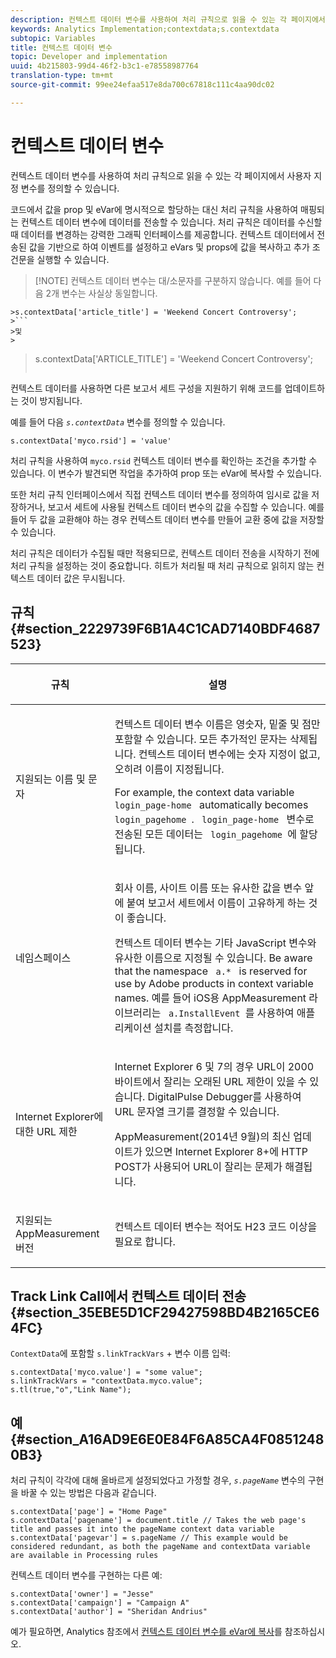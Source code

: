 ```yaml
---
description: 컨텍스트 데이터 변수를 사용하여 처리 규칙으로 읽을 수 있는 각 페이지에서 사용자 지정 변수를 정의할 수 있습니다.
keywords: Analytics Implementation;contextdata;s.contextdata
subtopic: Variables
title: 컨텍스트 데이터 변수
topic: Developer and implementation
uuid: 4b215803-99d4-46f2-b3c1-e78558987764
translation-type: tm+mt
source-git-commit: 99ee24efaa517e8da700c67818c111c4aa90dc02

---
```



# 컨텍스트 데이터 변수

컨텍스트 데이터 변수를 사용하여 처리 규칙으로 읽을 수 있는 각 페이지에서 사용자 지정 변수를 정의할 수 있습니다.

코드에서 값을 prop 및 eVar에 명시적으로 할당하는 대신 처리 규칙을 사용하여 매핑되는 컨텍스트 데이터 변수에 데이터를 전송할 수 있습니다. 처리 규칙은 데이터를 수신할 때 데이터를 변경하는 강력한 그래픽 인터페이스를 제공합니다. 컨텍스트 데이터에서 전송된 값을 기반으로 하여 이벤트를 설정하고 eVars 및 props에 값을 복사하고 추가 조건문을 실행할 수 있습니다.

> [!NOTE] 컨텍스트 데이터 변수는 대/소문자를 구분하지 않습니다. 예를 들어 다음 2개 변수는 사실상 동일합니다.
>
```
>s.contextData['article_title'] = 'Weekend Concert Controversy'; 
>```
>및
>
```
>s.contextData['ARTICLE_TITLE'] = 'Weekend Concert Controversy';
>```

컨텍스트 데이터를 사용하면 다른 보고서 세트 구성을 지원하기 위해 코드를 업데이트하는 것이 방지됩니다.

예를 들어  다음 *`s.contextData`* 변수를 정의할 수 있습니다.

```
s.contextData['myco.rsid'] = 'value'
```

처리 규칙을 사용하여 `myco.rsid` 컨텍스트 데이터 변수를 확인하는 조건을 추가할 수 있습니다. 이 변수가 발견되면 작업을 추가하여 prop 또는 eVar에 복사할 수 있습니다.

또한 처리 규칙 인터페이스에서 직접 컨텍스트 데이터 변수를 정의하여 임시로 값을 저장하거나, 보고서 세트에 사용될 컨텍스트 데이터 변수의 값을 수집할 수 있습니다. 예를 들어 두 값을 교환해야 하는 경우 컨텍스트 데이터 변수를 만들어 교환 중에 값을 저장할 수 있습니다.

처리 규칙은 데이터가 수집될 때만 적용되므로, 컨텍스트 데이터 전송을 시작하기 전에 처리 규칙을 설정하는 것이 중요합니다. 히트가 처리될 때 처리 규칙으로 읽히지 않는 컨텍스트 데이터 값은 무시됩니다.

## 규칙 {#section_2229739F6B1A4C1CAD7140BDF4687523}

<table id="table_4433A32A952340699B189CAEAF158B06"> 
 <thead> 
  <tr> 
   <th colname="col1" class="entry"> <p>규칙 </p> </th> 
   <th colname="col2" class="entry"> <p>설명 </p> </th> 
  </tr> 
 </thead>
 <tbody> 
  <tr> 
   <td colname="col1"> <p>지원되는 이름 및 문자 </p> </td> 
   <td colname="col2"> <p>컨텍스트 데이터 변수 이름은 영숫자, 밑줄 및 점만 포함할 수 있습니다. 모든 추가적인 문자는 삭제됩니다. 컨텍스트 데이터 변수에는 숫자 지정이 없고, 오히려 이름이 지정됩니다. </p> <p>For example, the context data variable <code> login_page-home </code> automatically becomes <code> login_pagehome </code>. <code> login_page-home </code> 변수로 전송된 모든 데이터는 <code> login_pagehome </code>에 할당됩니다. </p> </td> 
  </tr> 
  <tr> 
   <td colname="col1"> <p>네임스페이스 </p> </td> 
   <td colname="col2"> <p>회사 이름, 사이트 이름 또는 유사한 값을 변수 앞에 붙여 보고서 세트에서 이름이 고유하게 하는 것이 좋습니다. </p> <p>컨텍스트 데이터 변수는 기타 JavaScript 변수와 유사한 이름으로 지정될 수 있습니다. Be aware that the namespace <code> a.* </code> is reserved for use by Adobe products in context variable names. 예를 들어 iOS용 AppMeasurement 라이브러리는 <code> a.InstallEvent </code>를 사용하여 애플리케이션 설치를 측정합니다. </p> </td> 
  </tr> 
  <tr> 
   <td colname="col1"> <p>Internet Explorer에 대한 URL 제한 </p> </td> 
   <td colname="col2"> <p>Internet Explorer 6 및 7의 경우 URL이 2000바이트에서 잘리는 오래된 URL 제한이 있을 수 있습니다. <span class="keyword">DigitalPulse</span> Debugger를 사용하여 URL 문자열 크기를 결정할 수 있습니다. </p> <p>AppMeasurement(2014년 9월)의 최신 업데이트가 있으면 Internet Explorer 8+에 HTTP POST가 사용되어 URL이 잘리는 문제가 해결됩니다. </p> </td> 
  </tr> 
  <tr> 
   <td colname="col1"> <p>지원되는 AppMeasurement 버전 </p> </td> 
   <td colname="col2"> <p>컨텍스트 데이터 변수는 적어도 H23 코드 이상을 필요로 합니다. </p> </td> 
  </tr> 
 </tbody> 
</table>

## Track Link Call에서 컨텍스트 데이터 전송 {#section_35EBE5D1CF29427598BD4B2165CE64FC}

`ContextData`에 포함할 `s.linkTrackVars` + 변수 이름 입력:

```
s.contextData['myco.value'] = "some value"; 
s.linkTrackVars = "contextData.myco.value"; 
s.tl(true,"o","Link Name"); 
```

## 예 {#section_A16AD9E6E0E84F6A85CA4F08512480B3}

처리 규칙이 각각에 대해 올바르게 설정되었다고 가정할 경우, *`s.pageName`* 변수의 구현을 바꿀 수 있는 방법은 다음과 같습니다.

```
s.contextData['page'] = "Home Page" 
s.contextData['pagename'] = document.title // Takes the web page's title and passes it into the pageName context data variable 
s.contextData['pagevar'] = s.pageName // This example would be considered redundant, as both the pageName and contextData variable are available in Processing rules
```

컨텍스트 데이터 변수를 구현하는 다른 예:

```
s.contextData['owner'] = "Jesse" 
s.contextData['campaign'] = "Campaign A" 
s.contextData['author'] = "Sheridan Andrius"
```

예가 필요하면, Analytics 참조에서 [컨텍스트 데이터 변수를 eVar에 복사](https://marketing.adobe.com/resources/help/en_US/reference/processing_rules_copy_context_data.html)를 참조하십시오.
